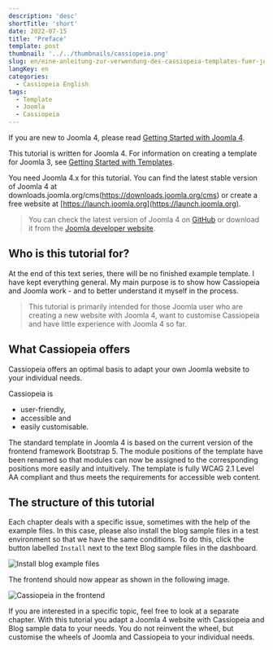 ```yaml
---
description: 'desc'
shortTitle: 'short'
date: 2022-07-15
title: 'Preface'
template: post
thumbnail: '../../thumbnails/cassiopeia.png'
slug: en/eine-anleitung-zur-verwendung-des-cassiopeia-templates-fuer-joomla-4-vorwort
langKey: en
categories:
  - Cassiopeia English
tags:
  - Template
  - Joomla
  - Cassiopeia
---
```


If you are new to Joomla 4, please read [Getting Started with Joomla 4](https://docs.joomla.org/J4.x:Getting_Started_with_Joomla!).

This tutorial is written for Joomla 4. For information on creating a template for Joomla 3, see [Getting Started with Templates](https://docs.joomla.org/J3.x:Getting_Started_with_Templates).

You need Joomla 4.x for this tutorial. You can find the latest stable version of Joomla 4 at downloads.joomla.org/cms(https://downloads.joomla.org/cms) or create a free website at [https://launch.joomla.org](https://launch.joomla.org).

> You can check the latest version of Joomla 4 on [GitHub](https://github.com/joomla/joomla-cms) or download it from the [Joomla developer website](https://developer.joomla.org/nightly-builds.html).

## Who is this tutorial for?

At the end of this text series, there will be no finished example template. I have kept everything general. My main purpose is to show how Cassiopeia and Joomla work - and to better understand it myself in the process.

> This tutorial is primarily intended for those Joomla user who are creating a new website with Joomla 4, want to customise Cassiopeia and have little experience with Joomla 4 so far.

## What Cassiopeia offers

Cassiopeia offers an optimal basis to adapt your own Joomla website to your individual needs. 

Cassiopeia is 
- user-friendly, 
- accessible and 
- easily customisable.

The standard template in Joomla 4 is based on the current version of the frontend framework Bootstrap 5. The module positions of the template have been renamed so that modules can now be assigned to the corresponding positions more easily and intuitively. The template is fully WCAG 2.1 Level AA compliant and thus meets the requirements for accessible web content.

## The structure of this tutorial

Each chapter deals with a specific issue, sometimes with the help of the example files. In this case, please also install the blog sample files in a test environment so that we have the same conditions. To do this, click the button labelled `Install` next to the text Blog sample files in the dashboard.

![Install blog example files](/images/c11.png)

The frontend should now appear as shown in the following image.

![Cassiopeia in the frontend](/images/c12.png)

If you are interested in a specific topic, feel free to look at a separate chapter. With this tutorial you adapt a Joomla 4 website with Cassiopeia and Blog sample data to your needs. You do not reinvent the wheel, but customise the wheels of Joomla and Cassiopeia to your individual needs.
<img src="https://vg04.met.vgwort.de/na/a80a6bb002ca4d5eb5184c212da9f1c1" width="1" height="1" alt="">
